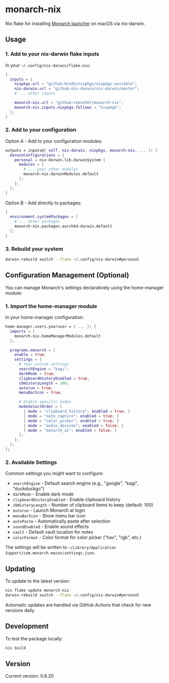 # monarch-nix

Nix flake for installing [Monarch launcher](https://www.monarchlauncher.com/) on macOS via nix-darwin.

## Usage

### 1. Add to your nix-darwin flake inputs

In your `~/.config/nix-darwin/flake.nix`:

```nix
{
  inputs = {
    nixpkgs.url = "github:NixOS/nixpkgs/nixpkgs-unstable";
    nix-darwin.url = "github:nix-darwin/nix-darwin/master";
    # ... other inputs

    monarch-nix.url = "github:reeve567/monarch-nix";
    monarch-nix.inputs.nixpkgs.follows = "nixpkgs";
  };
}
```

### 2. Add to your configuration

Option A - Add to your configuration modules:

```nix
outputs = inputs@{ self, nix-darwin, nixpkgs, monarch-nix, ... }: {
  darwinConfigurations = {
    personal = nix-darwin.lib.darwinSystem {
      modules = [
        # ... your other modules
        monarch-nix.darwinModules.default
      ];
    };
  };
}
```

Option B - Add directly to packages:

```nix
{
  environment.systemPackages = [
    # ... other packages
    monarch-nix.packages.aarch64-darwin.default
  ];
}
```

### 3. Rebuild your system

```bash
darwin-rebuild switch --flake ~/.config/nix-darwin#personal
```

## Configuration Management (Optional)

You can manage Monarch's settings declaratively using the home-manager module:

### 1. Import the home-manager module

In your home-manager configuration:

```nix
home-manager.users.youruser = { ... }: {
  imports = [
    monarch-nix.homeManagerModules.default
  ];

  programs.monarch = {
    enable = true;
    settings = {
      # Your custom settings
      searchEngine = "kagi";
      darkMode = true;
      clipboardHistoryEnabled = true;
      cbHistoryLength = 200;
      autorun = true;
      menuBarIcon = true;

      # Enable specific modes
      modeSelectOrder = [
        { mode = "clipboard_history"; enabled = true; }
        { mode = "note_capture"; enabled = true; }
        { mode = "color_picker"; enabled = true; }
        { mode = "audio_devices"; enabled = false; }
        { mode = "monarch_ai"; enabled = false; }
      ];
    };
  };
};
```

### 2. Available Settings

Common settings you might want to configure:

- `searchEngine` - Default search engine (e.g., "google", "kagi", "duckduckgo")
- `darkMode` - Enable dark mode
- `clipboardHistoryEnabled` - Enable clipboard history
- `cbHistoryLength` - Number of clipboard items to keep (default: 100)
- `autorun` - Launch Monarch at login
- `menuBarIcon` - Show menu bar icon
- `autoPaste` - Automatically paste after selection
- `soundEnabled` - Enable sound effects
- `vault` - Default vault location for notes
- `colorFormat` - Color format for color picker ("hex", "rgb", etc.)

The settings will be written to `~/Library/Application Support/com.monarch.macos/settings.json`.

## Updating

To update to the latest version:

```bash
nix flake update monarch-nix
darwin-rebuild switch --flake ~/.config/nix-darwin#personal
```

Automatic updates are handled via GitHub Actions that check for new versions daily.

## Development

To test the package locally:

```bash
nix build
```

## Version

Current version: 0.8.20
